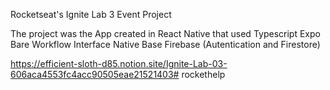Rocketseat's Ignite Lab 3 Event Project

The project was the App created in React Native that used Typescript
Expo Bare Workflow
Interface Native Base
Firebase (Autentication and Firestore)

https://efficient-sloth-d85.notion.site/Ignite-Lab-03-606aca4553fc4acc90505eae21521403# rockethelp
